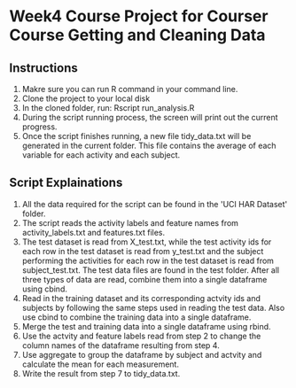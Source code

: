 # Week4 Course Project for Courser Course Getting and Cleaning Data
## Instructions
1. Makre sure you can run R command in your command line.
2. Clone the project to your local disk
3. In the cloned folder, run: Rscript run_analysis.R
4. During the script running process, the screen will print out the current progress.
5. Once the script finishes running, a new file tidy_data.txt will be generated in the current folder. This file contains the average of each variable for each activity and each subject.

## Script Explainations
1. All the data required for the script can be found in the 'UCI HAR Dataset' folder.
2. The script reads the activity labels and feature names from activity_labels.txt and features.txt files.
3. The test dataset is read from X_test.txt, while the test activity ids for each row in the test dataset is read from y_test.txt and the subject performing the activities for each row in the test dataset is read from subject_test.txt. The test data files are found in the test folder. After all three types of data are read, combine them into a single dataframe using cbind.
4. Read in the training dataset and its corresponding actvity ids and subjects by following the same steps used in reading the test data. Also use cbind to combine the training data into a single dataframe.
5. Merge the test and training data into a single dataframe using rbind.
6. Use the actvity and feature labels read from step 2 to change the column names of the dataframe resulting from step 4.
7. Use aggregate to group the dataframe by subject and actvity and calculate the mean for each measurement.
8. Write the result from step 7 to tidy_data.txt.
